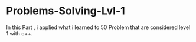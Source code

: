 # Problems-Solving-Lvl-1

In this Part , i applied what i learned to 50 Problem that are considered level 1 with c++.
